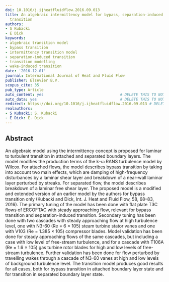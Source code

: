 ```yaml
---
doi: 10.1016/j.ijheatfluidflow.2016.09.013
title: An algebraic intermittency model for bypass, separation-induced and wake-induced
  transition
authors:
- S Kubacki
- E Dick
keywords:
- algebraic transition model
- bypass transition
- intermittency transition model
- separation-induced transition
- transition modelling
- wake-induced transition
date: '2016-12-01'
journal: International Journal of Heat and Fluid Flow
publisher: Elsevier B.V.
scopus_cite: 35
pub_type: Article
auto_content: yes                                  # DELETE THIS TO NOT AUTO GENERATE CONTENT
auto_data: yes                                     # DELETE THIS TO NOT AUTO GENERATE METADATA
redirect: https://doi.org/10.1016/j.ijheatfluidflow.2016.09.013 # DELETE THIS TO NOT REDIRECT
realauthors:
- S Kubacki: S. Kubacki
- E Dick: E. Dick
---
```



## Abstract
An algebraic model using the intermittency concept is proposed for laminar to turbulent transition in attached and separated boundary layers. The model modifies the production terms of the k–ω RANS turbulence model by Wilcox. For attached flows, the model describes bypass transition by taking into account two main effects, which are damping of high-frequency disturbances by a laminar shear layer and breakdown of a near-wall laminar layer perturbed by streaks. For separated flow, the model describes breakdown of a laminar free shear layer. The proposed model is a modified and extended version of an earlier model by the authors for bypass transition only (Kubacki and Dick, Int. J. Heat and Fluid Flow, 58, 68–83, 2016). The primary tuning of the model has been done with flat plate T3C flows of ERCOFTAC with steady approaching flow, relevant for bypass transition and separation-induced transition. Secondary tuning has been done with two cascades with steady approaching flow at high turbulence level, one with N3-60 (Re = 6 × 105) steam turbine stator vanes and one with V103 (Re = 1.385 × 105) compressor blades. Model validation has been done for steady approaching flows of the same cascades, but including a case with low level of free-stream turbulence, and for a cascade with T106A (Re = 1.6 × 105) gas turbine rotor blades for high and low levels of free-stream turbulence. Further validation has been done for flow perturbed by travelling wakes through a cascade of N3-60 vanes at high and low levels of background turbulence level. The transition model produces good results for all cases, both for bypass transition in attached boundary layer state and for transition in separated boundary layer state.
